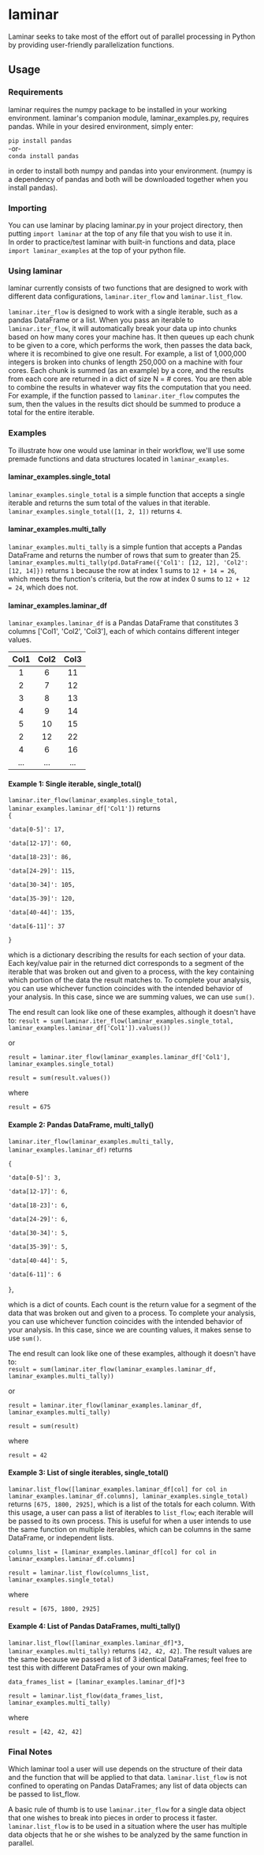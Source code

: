 # laminar
Laminar seeks to take most of the effort out of parallel processing in Python by providing user-friendly parallelization functions.

## Usage
### Requirements
laminar requires the numpy package to be installed in your working environment. laminar's companion module, laminar_examples.py, requires pandas.
While in your desired environment, simply enter: 

`pip install pandas`  
-or-  
`conda install pandas`  

in order to install both numpy and pandas into your environment. (numpy is a dependency of pandas and both will be downloaded together when you install pandas).

### Importing
You can use laminar by placing laminar.py in your project directory, then putting `import laminar` at the top of any file that you wish to use it in.  
In order to practice/test laminar with built-in functions and data, place `import laminar_examples` at the top of your python file.

### Using laminar
laminar currently consists of two functions that are designed to work with different data configurations, `laminar.iter_flow` and `laminar.list_flow`.

`laminar.iter_flow` is designed to work with a single iterable, such as a pandas DataFrame or a list. When you pass an iterable to `laminar.iter_flow`, it will automatically break your data up into chunks based on how many cores your machine has. It then queues up each chunk to be given to a core, which performs the work, then passes the data back, where it is recombined to give one result. For example, a list of 1,000,000 integers is broken into chunks of length 250,000 on a machine with four cores. Each chunk is summed (as an example) by a core, and the results from each core are returned in a dict of size N = # cores. You are then able to combine the results in whatever way fits the computation that you need. For example, if the function passed to `laminar.iter_flow` computes the sum, then the values in the results dict should be summed to produce a total for the entire iterable.

### Examples
To illustrate how one would use laminar in their workflow, we'll use some premade functions and data structures located in `laminar_examples`.

#### laminar_examples.single_total 
`laminar_examples.single_total` is a simple function that accepts a single iterable and returns the sum total of the values in that iterable. `laminar_examples.single_total([1, 2, 1])` returns `4`.

#### laminar_examples.multi_tally 
`laminar_examples.multi_tally` is a simple funtion that accepts a Pandas DataFrame and returns the number of rows that sum to greater than 25. `laminar_examples.multi_tally(pd.DataFrame({'Col1': [12, 12], 'Col2': [12, 14]})` returns `1` because the row at index 1 sums to `12 + 14 = 26`, which meets the function's criteria, but the row at index 0 sums to `12 + 12 = 24`, which does not.

#### laminar_examples.laminar_df
`laminar_examples.laminar_df` is a Pandas DataFrame that constitutes 3 columns ['Col1', 'Col2', 'Col3'], each of which contains different integer values.

| Col1 | Col2 | Col3 |
|:----:|:----:|:----:|
|1|6|11|
|2|7|12|
|3|8|13|
|4|9|14|
|5|10|15|
|2|12|22|
|4|6|16|
|...|...|...|

#### Example 1: Single iterable, single_total()
`laminar.iter_flow(laminar_examples.single_total, laminar_examples.laminar_df['Col1'])` returns  
`{`  

`'data[0-5]': 17,`

`'data[12-17]': 60,`

`'data[18-23]': 86,`

`'data[24-29]': 115,`

`'data[30-34]': 105,`

`'data[35-39]': 120,`

`'data[40-44]': 135,`

`'data[6-11]': 37`  

`}` 

which is a dictionary describing the results for each section of your data. Each key/value pair in the returned dict corresponds to a segment of the iterable that was broken out and given to a process, with the key containing which portion of the data the result matches to. To complete your analysis, you can use whichever function coincides with the intended behavior of your analysis. In this case, since we are summing values, we can use `sum()`.

The end result can look like one of these examples, although it doesn't have to:
`result = sum(laminar.iter_flow(laminar_examples.single_total, laminar_examples.laminar_df['Col1']).values())`

or

`result = laminar.iter_flow(laminar_examples.laminar_df['Col1'], laminar_examples.single_total)`

`result = sum(result.values())`

where

`result = 675`


#### Example 2: Pandas DataFrame, multi_tally()
`laminar.iter_flow(laminar_examples.multi_tally, laminar_examples.laminar_df)` returns

`{`  

`'data[0-5]': 3,`

`'data[12-17]': 6,`
 
`'data[18-23]': 6,`
 
`'data[24-29]': 6,`
 
`'data[30-34]': 5,`
 
`'data[35-39]': 5,`
 
`'data[40-44]': 5,`
 
`'data[6-11]': 6`

`}`,
 
 which is a dict of counts. Each count is the return value for a segment of the data that was broken out and given to a process. To complete your analysis, you can use whichever function coincides with the intended behavior of your analysis. In this case, since we are counting values, it makes sense to use `sum()`.

The end result can look like one of these examples, although it doesn't have to:  
`result = sum(laminar.iter_flow(laminar_examples.laminar_df, laminar_examples.multi_tally))`  

or

`result = laminar.iter_flow(laminar_examples.laminar_df, laminar_examples.multi_tally)`

`result = sum(result)`

where

`result = 42`


#### Example 3: List of single iterables, single_total()
`laminar.list_flow([laminar_examples.laminar_df[col] for col in laminar_examples.laminar_df.columns], laminar_examples.single_total)` returns `[675, 1800, 2925]`, which is a list of the totals for each column. With this usage, a user can pass a list of iterables to `list_flow`; each iterable will be passed to its own process. This is useful for when a user intends to use the same function on multiple iterables, which can be columns in the same DataFrame, or independent lists.

`columns_list = [laminar_examples.laminar_df[col] for col in laminar_examples.laminar_df.columns]`

`result = laminar.list_flow(columns_list, laminar_examples.single_total)`

where

`result = [675, 1800, 2925]`


#### Example 4: List of Pandas DataFrames, multi_tally()
`laminar.list_flow([laminar_examples.laminar_df]*3, laminar_examples.multi_tally)` returns `[42, 42, 42]`. The result values are the same because we passed a list of 3 identical DataFrames; feel free to test this with different DataFrames of your own making.

`data_frames_list = [laminar_examples.laminar_df]*3`

`result = laminar.list_flow(data_frames_list, laminar_examples.multi_tally)`

where

`result = [42, 42, 42]`

### Final Notes
Which laminar tool a user will use depends on the structure of their data and the function that will be applied to that data. `laminar.list_flow` is not confined to operating on Pandas DataFrames; any list of data objects can be passed to list_flow.

A basic rule of thumb is to use `laminar.iter_flow` for a single data object that one wishes to break into pieces in order to process it faster. `laminar.list_flow` is to be used in a situation where the user has multiple data objects that he or she wishes to be analyzed by the same function in parallel.
